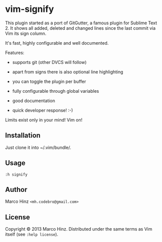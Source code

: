 # vim-signify

This plugin started as a port of GitGutter, a famous plugin for Sublime Text 2.
It shows all added, deleted and changed lines since the last commit via Vim its
sign column.

It's fast, highly configurable and well documented.

Features:

- supports git (other DVCS will follow)
- apart from signs there is also optional line highlighting
- you can toggle the plugin per buffer
- fully configurable through global variables
- good documentation

- quick developer response! :-)

Limits exist only in your mind! Vim on!

## Installation

Just clone it into ~/.vim/bundle/.

## Usage

`:h signify`

## Author

Marco Hinz `<mh.codebro@gmail.com>`

## License

Copyright © 2013 Marco Hinz. Distributed under the same terms as Vim itself (see
`:help license`).
